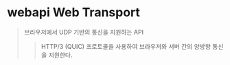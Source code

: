 # webapi Web Transport

> 브라우저에서 UDP 기반의 통신을 지원하는 API
>
> > HTTP/3 (QUIC) 프로토콜을 사용하여 브라우저와 서버 간의 양방향 통신을 지원한다.
